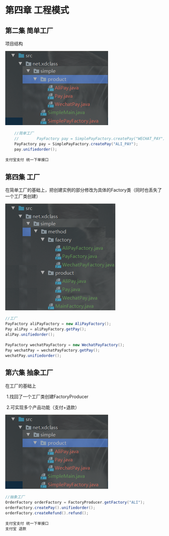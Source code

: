

# 第四章 工程模式

## 第二集 简单工厂

项目结构

![](./assets/小滴-工厂-简单工厂项目结构.png)

```java
	//简单工厂
    //        PayFactory pay = SimplePayFactory.createPay("WECHAT_PAY");
    PayFactory pay = SimplePayFactory.createPay("ALI_PAY");
    pay.unifiedorder();

支付宝支付 统一下单接口
```

## 第四集 工厂

在简单工厂的基础上，把创建实例的部分修改为具体的Factory类（同时也丢失了一个工厂类创建）

![](./assets/小滴-工厂-工厂项目结构.png)

```java
//工厂
PayFactory aliPayFactory = new AliPayFactory();
Pay aliPay = aliPayFactory.getPay();
aliPay.unifiedorder();

PayFactory wechatPayFactory = new WechatPayFactory();
Pay wechatPay = wechatPayFactory.getPay();
wechatPay.unifiedorder();
```



## 第六集 抽象工厂

在工厂的基础上

​	1.找回了一个工厂类创建FactoryProducer

​	2.可实现多个产品功能（支付+退款）

![](./assets/小滴-工厂-抽象工厂项目结构.png)

```java
//抽象工厂
OrderFactory orderFactory = FactoryProducer.getFactory("ALI");
orderFactory.createPay().unifiedorder();
orderFactory.createRefund().refund();

支付宝支付 统一下单接口
支付宝 退款
```